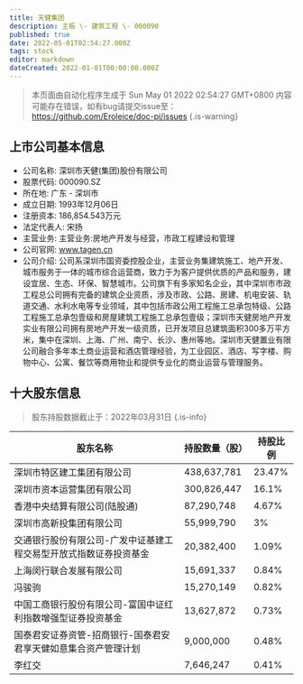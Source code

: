 ```yaml
---
title: 天健集团
description: 主板 \- 建筑工程 \- 000090
published: true
date: 2022-05-01T02:54:27.000Z
tags: stock
editor: markdown
dateCreated: 2022-01-01T00:00:00.000Z
---
```


> 本页面由自动化程序生成于 Sun May 01 2022 02:54:27 GMT+0800
> 内容可能存在错误，如有bug请提交issue至：https://github.com/Eroleice/doc-pi/issues
{.is-warning}

## 上市公司基本信息
- 公司名称: 深圳市天健(集团)股份有限公司
- 股票代码: 000090.SZ
- 所在地: 广东 - 深圳市
- 成立日期: 1993年12月06日
- 注册资本: 186,854.543万元
- 法定代表人: 宋扬
- 主营业务: 主营业务:房地产开发与经营，市政工程建设和管理
- 公司官网: www.tagen.cn
- 公司介绍: 公司系深圳市国资委控股企业，主营业务集建筑施工、地产开发、城市服务于一体的城市综合运营商，致力于为客户提供优质的产品和服务，建设宜居、生态、环保、智慧城市。公司旗下有多家知名企业，其中深圳市市政工程总公司拥有完备的建筑企业资质，涉及市政、公路、房建、机电安装、轨道交通、水利水电等专业领域，其中包括市政公用工程施工总承包特级、公路工程施工总承包壹级和房屋建筑工程施工总承包壹级；深圳市天健房地产开发实业有限公司拥有房地产开发一级资质，已开发项目总建筑面积300多万平方米，集中在深圳、上海、广州、南宁、长沙、惠州等地。深圳市天健置业有限公司融合多年本土商业运营和酒店管理经验，为工业园区、酒店、写字楼、购物中心、公寓、餐饮等商用物业和提供专业化的商业运营与管理服务。


## 十大股东信息
> 股东持股数据截止于：2022年03月31日
{.is-info}

| 股东名称 | 持股数量（股） | 持股比例 |
| --- | --- | --- |
| 深圳市特区建工集团有限公司 | 438,637,781 | 23.47% |
| 深圳市资本运营集团有限公司 | 300,826,447 | 16.1% |
| 香港中央结算有限公司(陆股通) | 87,290,748 | 4.67% |
| 深圳市高新投集团有限公司 | 55,999,790 | 3% |
| 交通银行股份有限公司-广发中证基建工程交易型开放式指数证券投资基金 | 20,382,400 | 1.09% |
| 上海闵行联合发展有限公司 | 15,691,337 | 0.84% |
| 冯骏驹 | 15,270,149 | 0.82% |
| 中国工商银行股份有限公司-富国中证红利指数增强型证券投资基金 | 13,627,872 | 0.73% |
| 国泰君安证券资管-招商银行-国泰君安君享天健如意集合资产管理计划 | 9,000,000 | 0.48% |
| 李红交 | 7,646,247 | 0.41% |




